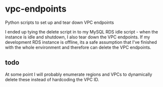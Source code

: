 # vpc-endpoints
Python scripts to set up and tear down VPC endpoints

I ended up tying the delete script in to my MySQL RDS idle script - when the instance is idle and shutdown, I also tear down the VPC endpoints.  If my development RDS instance is offline, its a safe assumption that I've finished with the whole environment and therefore can delete the VPC endpoints.

## todo
At some point I will probably enumerate regions and VPCs to dynamically delete these instead of hardcoding the VPC ID.
